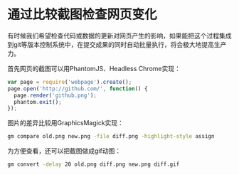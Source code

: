 # 通过比较截图检查网页变化


有时候我们希望检查代码或数据的更新对网页产生的影响，如果能把这个过程集成到git等版本控制系统中，在提交成果的同时自动批量执行，将会极大地提高生产力。

首先网页的截图可以用PhantomJS、Headless Chrome实现：

```javascript
var page = require('webpage').create();
page.open('http://github.com/', function() {
  page.render('github.png');
  phantom.exit();
});
```

图片的差异比较用GraphicsMagick实现：

```bash
gm compare old.png new.png -file diff.png -highlight-style assign
```

为方便查看，还可以把截图做成gif动图：

```bash
gm convert -delay 20 old.png diff.png new.png diff.gif
```


